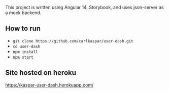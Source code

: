 This project is written using Angular 14, Storybook, and uses json-server as a mock backend.

## How to run
- `git clone https://github.com/carlkaspar/user-dash.git`
- `cd user-dash`
- `npm install`
- `npm start`

## Site hosted on heroku
https://kaspar-user-dash.herokuapp.com/